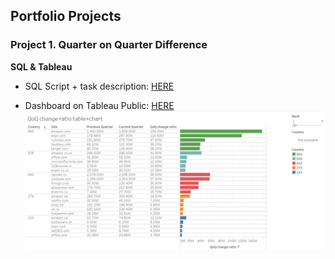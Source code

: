 ## Portfolio Projects

### Project 1. Quarter on Quarter Difference 
**SQL & Tableau**

- SQL Script + task description: [HERE](https://github.com/OksSvi/DataPortfolio/blob/main/test_task.sql)

- Dashboard on Tableau Public: [HERE](https://public.tableau.com/app/profile/oksana4574/viz/QoQchangeratiotablechart/Dashboard1)
[![tbl](/visuals/image.png)](https://public.tableau.com/app/profile/oksana4574/viz/QoQchangeratiotablechart/Dashboard1)
